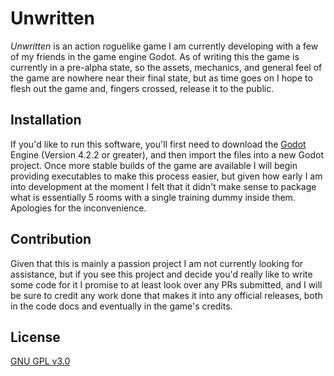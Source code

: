 # Unwritten
*Unwritten* is an action roguelike game I am currently developing with a few of my friends in the game engine Godot. As of writing this the game is currently in a pre-alpha state, so the assets, mechanics, and general feel of the game are nowhere near their final state, but as time goes on I hope to flesh out the game and, fingers crossed, release it to the public.

## Installation
If you'd like to run this software, you'll first need to download the [Godot](https://godotengine.org/) Engine (Version 4.2.2 or greater), and then import the files into a new Godot project. Once more stable builds of the game are available I will begin providing executables to make this process easier, but given how early I am into development at the moment I felt that it didn't make sense to package what is essentially 5 rooms with a single training dummy inside them. Apologies for the inconvenience.

## Contribution
Given that this is mainly a passion project I am not currently looking for assistance, but if you see this project and decide you'd really like to write some code for it I promise to at least look over any PRs submitted, and I will be sure to credit any work done that makes it into any official releases, both in the code docs and eventually in the game's credits.

## License

[GNU GPL v3.0](https://choosealicense.com/licenses/gpl-3.0/)
